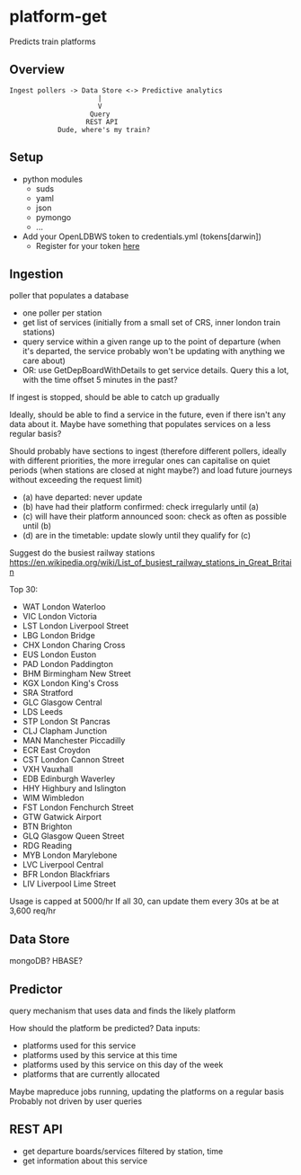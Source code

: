 # platform-get
Predicts train platforms

## Overview
````
Ingest pollers -> Data Store <-> Predictive analytics
                      |
                      V
                    Query
                   REST API
            Dude, where's my train?
````

## Setup
- python modules
  - suds
  - yaml
  - json
  - pymongo
  - ...
- Add your OpenLDBWS token to credentials.yml (tokens[darwin])
  - Register for your token [here](http://realtime.nationalrail.co.uk/OpenLDBWSRegistration/)

## Ingestion
poller that populates a database
- one poller per station
- get list of services (initially from a small set of CRS, inner london train stations)
- query service within a given range up to the point of departure (when it's departed, the service probably won't be updating with anything we care about)
- OR: use GetDepBoardWithDetails to get service details. Query this a lot, with the time offset 5 minutes in the past?

If ingest is stopped, should be able to catch up gradually

Ideally, should be able to find a service in the future, even if there isn't any data about it. Maybe have something that populates services on a less regular basis?

Should probably have sections to ingest (therefore different pollers, ideally with different priorities, the more irregular ones can capitalise on quiet periods (when stations are closed at night maybe?) and load future journeys without exceeding the request limit)
- (a) have departed: never update
- (b) have had their platform confirmed: check irregularly until (a)
- (c) will have their platform announced soon: check as often as possible until (b)
- (d) are in the timetable: update slowly until they qualify for (c)

Suggest do the busiest railway stations
https://en.wikipedia.org/wiki/List_of_busiest_railway_stations_in_Great_Britain

Top 30:
- WAT London Waterloo
- VIC London Victoria
- LST London Liverpool Street
- LBG London Bridge
- CHX London Charing Cross
- EUS London Euston
- PAD London Paddington
- BHM Birmingham New Street
- KGX London King's Cross
- SRA Stratford
- GLC Glasgow Central
- LDS Leeds
- STP London St Pancras
- CLJ Clapham Junction
- MAN Manchester Piccadilly
- ECR East Croydon
- CST London Cannon Street
- VXH Vauxhall
- EDB Edinburgh Waverley
- HHY Highbury and Islington
- WIM Wimbledon
- FST London Fenchurch Street
- GTW Gatwick Airport
- BTN Brighton
- GLQ Glasgow Queen Street
- RDG Reading
- MYB London Marylebone
- LVC Liverpool Central
- BFR London Blackfriars
- LIV Liverpool Lime Street

Usage is capped at 5000/hr
If all 30, can update them every 30s at be at 3,600 req/hr

## Data Store
mongoDB? HBASE?

## Predictor
query mechanism that uses data and finds the likely platform

How should the platform be predicted?
Data inputs:
- platforms used for this service
- platforms used by this service at this time
- platforms used by this service on this day of the week
- platforms that are currently allocated

Maybe mapreduce jobs running, updating the platforms on a regular basis
Probably not driven by user queries

## REST API
- get departure boards/services filtered by station, time
- get information about this service

